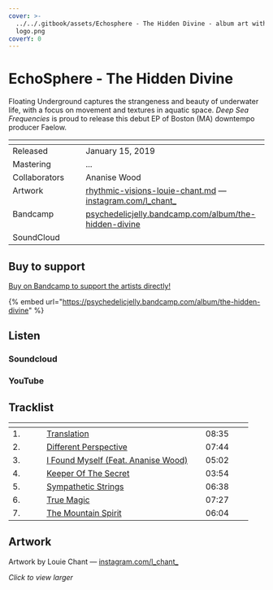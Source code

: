 ```yaml
---
cover: >-
  ../../.gitbook/assets/Echosphere - The Hidden Divine - album art with new
  logo.png
coverY: 0
---
```


# EchoSphere - The Hidden Divine

Floating Underground captures the strangeness and beauty of underwater life, with a focus on movement and textures in aquatic space. _Deep Sea Frequencies_ is proud to release this debut EP of Boston (MA) downtempo producer Faelow.

<table data-header-hidden><thead><tr><th width="128" valign="top"></th><th></th></tr></thead><tbody><tr><td valign="top">Released</td><td>January 15, 2019</td></tr><tr><td valign="top">Mastering</td><td>...</td></tr><tr><td valign="top">Collaborators</td><td>Ananise Wood</td></tr><tr><td valign="top">Artwork</td><td><a data-mention href="../../artists/graphic/rhythmic-visions-louie-chant.md">rhythmic-visions-louie-chant.md</a> — <a href="https://www.instagram.com/l_chant_/">instagram.com/l_chant_</a> </td></tr><tr><td valign="top">Bandcamp</td><td><a href="https://psychedelicjelly.bandcamp.com/album/the-hidden-divine">psychedelicjelly.bandcamp.com/album/the-hidden-divine</a></td></tr><tr><td valign="top">SoundCloud</td><td></td></tr></tbody></table>

## Buy to support

[Buy on Bandcamp to support the artists directly!](https://psychedelicjelly.bandcamp.com/album/the-hidden-divine)&#x20;

{% embed url="https://psychedelicjelly.bandcamp.com/album/the-hidden-divine" %}

## Listen

### Soundcloud



### YouTube



## Tracklist

<table data-header-hidden><thead><tr><th width="51"></th><th width="297"></th><th width="76"></th></tr></thead><tbody><tr><td>1.</td><td><a href="https://psychedelicjelly.bandcamp.com/track/translation">Translation</a> </td><td>08:35</td></tr><tr><td>2.</td><td><a href="https://psychedelicjelly.bandcamp.com/track/different-perspective">Different Perspective</a> </td><td>07:44</td></tr><tr><td>3.</td><td><a href="https://psychedelicjelly.bandcamp.com/track/i-found-myself-feat-ananise-wood">I Found Myself (Feat. Ananise Wood)</a> </td><td>05:02</td></tr><tr><td>4.</td><td><a href="https://psychedelicjelly.bandcamp.com/track/keeper-of-the-secret">Keeper Of The Secret</a> </td><td>03:54</td></tr><tr><td>5.</td><td><a href="https://psychedelicjelly.bandcamp.com/track/sympathetic-strings">Sympathetic Strings</a> </td><td>06:38</td></tr><tr><td>6.</td><td><a href="https://psychedelicjelly.bandcamp.com/track/true-magic">True Magic</a> </td><td>07:27</td></tr><tr><td>7.</td><td><a href="https://psychedelicjelly.bandcamp.com/track/the-mountain-spirit">The Mountain Spirit</a> </td><td>06:04</td></tr></tbody></table>



## Artwork

Artwork by Louie Chant — [instagram.com/l\_chant\_](https://www.instagram.com/l_chant_/)

_Click to view larger_

<figure><img src="../../.gitbook/assets/Echosphere - The Hidden Divine - album art with new logo.png" alt=""><figcaption></figcaption></figure>
